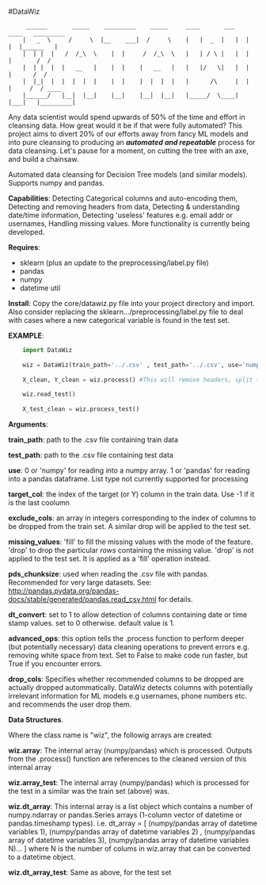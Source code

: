 #DataWiz

         ______       _____    _________    _____     ____       ___    ____   _________
        |   _  \     /     \  |__    ___|  /     \    |   |  _  |   |  |   |  |______   |
        |  | |  |   /  /_\  \    |  |     /  /_\  \   |   | / \ |   |  |   |       /  /
        |  | |  |  |   __   |    |  |    |   __   |   |   |/   \|   |  |   |      /  /
        |  |_|  |  |  |  |  |    |  |    |  |  |  |   |      /\     |  |   |     /  / ____   
        |______/   |__|  |__|    |__|    |__|  |__|   |_____/  \____|  |___|   |_________|


Any data scientist would spend upwards of 50% of the time and effort in cleansing data. How great would it be if that were fully automated? This project aims to divert 20% of our efforts away from fancy ML models and into pure cleansing to producing an ***automated and repeatable*** process for data cleansing. Let's pause for a moment, on cutting the tree with an axe, and build a chainsaw.

Automated data cleansing for Decision Tree models (and similar models). Supports numpy and pandas.

**Capabilities**: Detecting Categorical columns and auto-encoding them, Detecting and removing headers from data, Detecting & understanding date/time information, Detecting 'useless' features e.g. email addr or usernames, Handling missing values. More functionality is currently being developed.

**Requires**: 

 - sklearn (plus an update to the preprocessing/label.py file) 
 -  pandas 
 - numpy
 - datetime util

**Install**: Copy the core/datawiz.py file into your project directory and import. Also consider replacing the sklearn.../preprocessing/label.py file to deal with cases where a new categorical variable is found in the test set.

**EXAMPLE**:
```python
    import DataWiz
    
    wiz = DataWiz(train_path='../.csv' , test_path='../.csv', use='numpy', target_col=-1, exclude_cols=[1,2,3], missing_values='fill', pds_chunksize=0)
    
    X_clean, Y_clean = wiz.process() #This will remove headers, split the input and target columns, determine useless features e.g. id or # email, and drop amy columns specified in the "exclude_cols" argument of the class instantiation.
    
    wiz.read_test()
    
    X_test_clean = wiz.process_test()
```

**Arguments**:

**train_path**: path to the .csv file containing train data

**test_path**: path to the .csv file containing test data

**use**: 0 or 'numpy' for reading into a numpy array. 1 or 'pandas' for reading into a pandas dataframe. List type not currently supported for processing

**target_col**: the index of the target (or Y) column in the train data. Use -1 if it is the last coolumn

**exclude_cols**: an array in integers corresponding to the index of columns to be dropped from the train set. A similar drop will be applied to the test set.

**missing_values**: 'fill' to fill the missing values with the mode of the feature. 'drop' to drop the particular *rows* containing the missing value.  'drop' is not applied to the test set. It is applied as a 'fill' operation instead.

**pds_chunksize**: used when reading the .csv file with pandas. Recommended for very large datasets. See: http://pandas.pydata.org/pandas-docs/stable/generated/pandas.read_csv.html     for details.

**dt_convert**: set to 1 to allow detection of columns containing date or time stamp values. set to 0 otherwise. default value is 1.

**advanced_ops**: this option tells the .process function to perform deeper (but potentially necessary)  data cleaning operations to prevent errors e.g. removing white space from text. Set to False to make code run faster, but True if you encounter errors.

**drop_cols**: Specifies whether recommended columns to be dropped are actually dropped autommatically. DataWiz detects columns with potentially irrelevant information for ML models e.g usernames, phone numbers etc. and recommends the user drop them.

**Data Structures**.

Where the class name is "wiz", the followig arrays are created:

**wiz.array**: The internal array (numpy/pandas) which is processed. Outputs from the .process() function are references to the cleaned version of this internal array

**wiz.array_test**: The internal array (numpy/pandas) which is processed for the test in a similar was the train set (above) was.

**wiz.dt_array**: This internal array is a list object which contains a number of numpy.ndarray or pandas.Series arrays (1-column vector of datetime or pandas.timeshamp types). i.e. dt_array = [ (numpy/pandas array of datetime variables 1), (numpy/pandas array of datetime variables 2) , (numpy/pandas array of datetime variables 3), (numpy/pandas array of datetime variables N)... ] where N is the number of colums in wiz.array that can be converted to a datetime object.

**wiz.dt_array_test**: Same as above, for the test set

